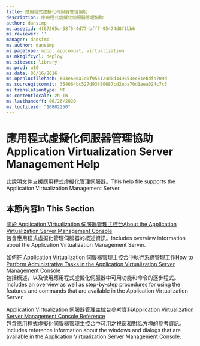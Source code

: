 ```yaml
---
title: 應用程式虛擬化伺服器管理協助
description: 應用程式虛擬化伺服器管理協助
author: dansimp
ms.assetid: 4f67265c-58f5-4d77-bfff-95474d8f1bb6
ms.reviewer: ''
manager: dansimp
ms.author: dansimp
ms.pagetype: mdop, appcompat, virtualization
ms.mktglfcycl: deploy
ms.sitesec: library
ms.prod: w10
ms.date: 06/16/2016
ms.openlocfilehash: 603e606a1d0f955124d0d449053ec81ebdfa709d
ms.sourcegitcommit: 354664bc527d93f80687cd2eba70d1eea024c7c3
ms.translationtype: MT
ms.contentlocale: zh-TW
ms.lasthandoff: 06/26/2020
ms.locfileid: "10802250"
---
```

# <span data-ttu-id="fc64e-103">應用程式虛擬化伺服器管理協助</span><span class="sxs-lookup"><span data-stu-id="fc64e-103">Application Virtualization Server Management Help</span></span>


<span data-ttu-id="fc64e-104">此說明文件支援應用程式虛擬化管理伺服器。</span><span class="sxs-lookup"><span data-stu-id="fc64e-104">This help file supports the Application Virtualization Management Server.</span></span>

## <span data-ttu-id="fc64e-105">本節內容</span><span class="sxs-lookup"><span data-stu-id="fc64e-105">In This Section</span></span>


<a href="" id="about-the-application-virtualization-server-management-console"></a>[<span data-ttu-id="fc64e-106">關於 Application Virtualization 伺服器管理主控台</span><span class="sxs-lookup"><span data-stu-id="fc64e-106">About the Application Virtualization Server Management Console</span></span>](about-the-application-virtualization-server-management-console.md)  
<span data-ttu-id="fc64e-107">包含應用程式虛擬化管理伺服器的概述資訊。</span><span class="sxs-lookup"><span data-stu-id="fc64e-107">Includes overview information about the Application Virtualization Management Server.</span></span>

<a href="" id="how-to-perform-administrative-tasks-in-the-application-virtualization-server-management-console"></a>[<span data-ttu-id="fc64e-108">如何在 Application Virtualization 伺服器管理主控台中執行系統管理工作</span><span class="sxs-lookup"><span data-stu-id="fc64e-108">How to Perform Administrative Tasks in the Application Virtualization Server Management Console</span></span>](how-to-perform-administrative-tasks-in-the-application-virtualization-server-management-console.md)  
<span data-ttu-id="fc64e-109">包括概述，以及使用應用程式虛擬化伺服器中可用功能和命令的逐步程式。</span><span class="sxs-lookup"><span data-stu-id="fc64e-109">Includes an overview as well as step-by-step procedures for using the features and commands that are available in the Application Virtualization Server.</span></span>

<a href="" id="application-virtualization-server-management-console-reference"></a>[<span data-ttu-id="fc64e-110">Application Virtualization 伺服器管理主控台參考資料</span><span class="sxs-lookup"><span data-stu-id="fc64e-110">Application Virtualization Server Management Console Reference</span></span>](application-virtualization-server-management-console-reference.md)  
<span data-ttu-id="fc64e-111">包含應用程式虛擬化伺服器管理主控台中可用之視窗和對話方塊的參考資訊。</span><span class="sxs-lookup"><span data-stu-id="fc64e-111">Includes reference information about the windows and dialogs that are available in the Application Virtualization Server Management Console.</span></span>

 

 





